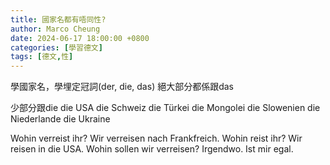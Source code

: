 ```yaml
---
title: 國家名都有唔同性?
author: Marco Cheung
date: 2024-06-17 18:00:00 +0800
categories: [學習德文]
tags: [德文,性]
---
```


學國家名，學埋定冠詞(der, die, das)
絕大部分都係跟das

少部分跟die
die USA
die Schweiz
die Türkei
die Mongolei
die Slowenien
die Niederlande
die Ukraine

Wohin verreist ihr? Wir verreisen nach Frankfreich.
Wohin reist ihr? Wir reisen in die USA.
Wohin sollen wir verreisen? Irgendwo. Ist mir egal.